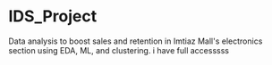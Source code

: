 # IDS_Project
Data analysis to boost sales and retention in Imtiaz Mall's electronics section using EDA, ML, and clustering.
i have full accesssss